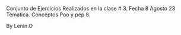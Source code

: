 Conjunto de Ejercicios Realizados en la clase # 3. 
Fecha 8 Agosto 23
Tematica. Conceptos Poo y pep 8.

By Lenin.O